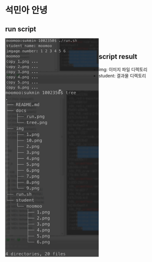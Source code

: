 # 석민아 안녕

## run script
<img align="left" width="300" src="./docs/run.png"></img>

</br>

## script result
<img align="left" width="300" src="./docs/tree.png"></img>
* img: 이미지 파일 디렉토리
* student: 결과물 디렉토리
